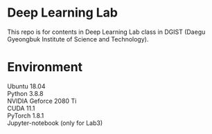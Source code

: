 # Deep Learning Lab
This repo is for contents in Deep Learning Lab class in DGIST (Daegu Gyeongbuk Institute of Science and Technology).

# Environment
Ubuntu 18.04\
Python 3.8.8\
NVIDIA Geforce 2080 Ti\
CUDA 11.1\
PyTorch 1.8.1\
Jupyter-notebook (only for Lab3)